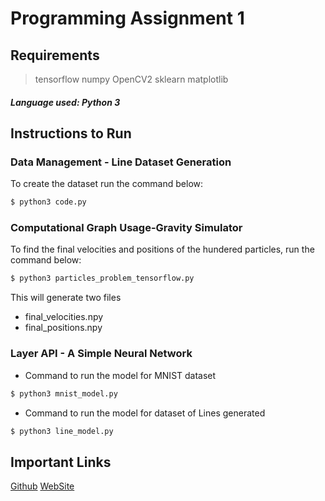 # Programming Assignment 1
## Requirements

>tensorflow
numpy
OpenCV2
sklearn
matplotlib

#####  Language used: Python 3

## Instructions to Run
### Data Management - Line Dataset Generation
To create the dataset run the command below:
```sh
$ python3 code.py 
```

### Computational Graph Usage-Gravity Simulator
To find the final velocities and positions of the hundered particles, run the command below:
```sh
$ python3 particles_problem_tensorflow.py 
```
This will generate two files
* final_velocities.npy
* final_positions.npy

### Layer API - A Simple Neural Network
* Command to run the model for MNIST dataset
```sh
$ python3 mnist_model.py
```
* Command to run the model for dataset of Lines generated
```sh
$ python3 line_model.py
```
## Important Links
[Github](https://www.github.com/drawncode)
[WebSite](https://drawncode.github.io)

